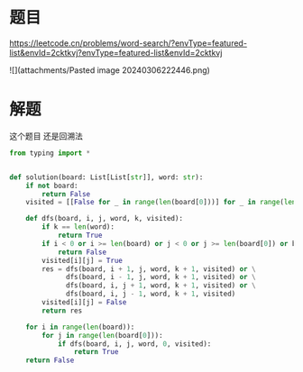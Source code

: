 # 题目

https://leetcode.cn/problems/word-search/?envType=featured-list&envId=2cktkvj?envType=featured-list&envId=2cktkvj

![](attachments/Pasted image 20240306222446.png)

# 解题


这个题目 还是回溯法 


```python
from typing import *


def solution(board: List[List[str]], word: str):
    if not board:
        return False
    visited = [[False for _ in range(len(board[0]))] for _ in range(len(board))]

    def dfs(board, i, j, word, k, visited):
        if k == len(word):
            return True
        if i < 0 or i >= len(board) or j < 0 or j >= len(board[0]) or board[i][j] != word[k] or visited[i][j]:
            return False
        visited[i][j] = True
        res = dfs(board, i + 1, j, word, k + 1, visited) or \
              dfs(board, i - 1, j, word, k + 1, visited) or \
              dfs(board, i, j + 1, word, k + 1, visited) or \
              dfs(board, i, j - 1, word, k + 1, visited)
        visited[i][j] = False
        return res

    for i in range(len(board)):
        for j in range(len(board[0])):
            if dfs(board, i, j, word, 0, visited):
                return True
    return False

```
